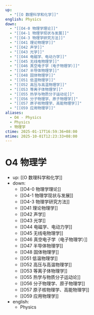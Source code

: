 ```yaml
---
up:
  - "[[O 数理科学和化学]]"
english: Physics
down:
  - "[[O4-0 物理学理论]]"
  - "[[O4-1 物理学现状与发展]]"
  - "[[O4-3 物理学研究方法]]"
  - "[[O41 理论物理学]]"
  - "[[O42 声学]]"
  - "[[O43 光学]]"
  - "[[O44 电磁学、电动力学]]"
  - "[[O45 无线电物理学]]"
  - "[[O46 真空电子学（电子物理学）]]"
  - "[[O47 半导体物理学]]"
  - "[[O48 固体物理学]]"
  - "[[O51 低温物理学]]"
  - "[[O52 高压与高温物理学]]"
  - "[[O53 等离子体物理学]]"
  - "[[O55 热学与物质分子运动论]]"
  - "[[O56 分子物理学、原子物理学]]"
  - "[[O57 原子核物理学、高能物理学]]"
  - "[[O59 应用物理学]]"
aliases:
  - O4 - Physics
  - Physics
  - 物理学
ctime: 2025-01-17T16:59:36+08:00
mtime: 2025-10-01T12:23:33+08:00
---
```


# O4 物理学

- up: [[O 数理科学和化学]]
- down:
	- [[O4-0 物理学理论]]
	- [[O4-1 物理学现状与发展]]
	- [[O4-3 物理学研究方法]]
	- [[O41 理论物理学]]
	- [[O42 声学]]
	- [[O43 光学]]
	- [[O44 电磁学、电动力学]]
	- [[O45 无线电物理学]]
	- [[O46 真空电子学（电子物理学）]]
	- [[O47 半导体物理学]]
	- [[O48 固体物理学]]
	- [[O51 低温物理学]]
	- [[O52 高压与高温物理学]]
	- [[O53 等离子体物理学]]
	- [[O55 热学与物质分子运动论]]
	- [[O56 分子物理学、原子物理学]]
	- [[O57 原子核物理学、高能物理学]]
	- [[O59 应用物理学]]
- english:
	- Physics
